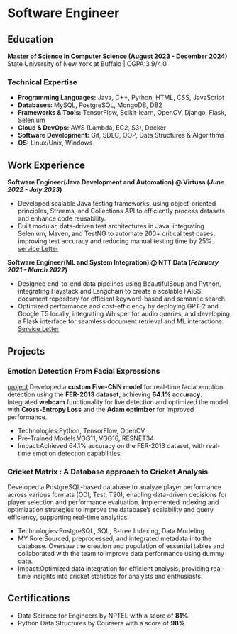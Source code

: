 # Software Engineer 
## Education
**Master of Science in Computer Science (August 2023 - December 2024)**  
State University of New York at Buffalo | CGPA:3.9/4.0
### Technical Expertise 
- **Programming Languages:** Java, C++, Python, HTML, CSS, JavaScript
- **Databases:** MySQL, PostgreSQL, MongoDB, DB2
- **Frameworks & Tools:** TensorFlow, Scikit-learn, OpenCV, Django, Flask, Selenium
- **Cloud & DevOps:** AWS (Lambda, EC2, S3), Docker
- **Software Development:** Git, SDLC, OOP, Data Structures & Algorithms
- **OS:** Linux/Unix, Windows
  
## Work Experience
**Software Engineer(Java Development and Automation) @ Virtusa (_June 2022 - July 2023_)**
- Developed scalable Java testing frameworks, using object-oriented principles, Streams, and Collections API to efficiently process datasets and enhance code reusability.
- Built modular, data-driven test architectures in Java, integrating Selenium, Maven, and TestNG to automate 200+ critical test cases, improving test accuracy and reducing manual testing time by 25%.
[service Letter](https://github.com/Aakanksha-o4/Aakanksha-o4.github.io/blob/main/assets/Service_Letter_Virtusa.jpg)
 
**Software Engineer(ML and System Integration) @ NTT Data (_February 2021 - March 2022_)**
- Designed end-to-end data pipelines using BeautifulSoup and Python, integrating Haystack and Langchain to create a scalable FAISS document repository for efficient keyword-based and semantic search.
- Optimized performance and cost-efficiency by deploying GPT-2 and Google T5 locally, integrating Whisper for audio queries, and developing a Flask interface for seamless document retrieval and ML interactions.
[Service Letter](https://github.com/Aakanksha-o4/Aakanksha-o4.github.io/blob/main/assets/Serive_Letter_NTT.jpg)

## Projects
### Emotion Detection From Facial Expressions 
[project](https://github.com/ChinthaSrikar/Emotion_Recognition_From_Facial_Expressions)
Developed a **custom Five-CNN model** for real-time facial emotion detection using the **FER-2013 dataset**, achieving **64.1% accuracy**. Integrated **webcam** functionality for live detection and optimized the model with **Cross-Entropy Loss** and the **Adam optimizer** for improved performance.
- Technologies:Python, TensorFlow, OpenCV
- Pre-Trained Models:VGG11, VGG16, RESNET34
- Impact:Achieved 64.1% accuracy on the FER-2013 dataset, with real-time emotion detection capabilities.

### Cricket Matrix : A Database approach to Cricket Analysis
Developed a PostgreSQL-based database to analyze player performance across various formats (ODI, Test, T20), enabling data-driven decisions for player selection and performance evaluation. Implemented indexing and optimization strategies to improve the database’s scalability and query efficiency, supporting real-time analytics.
- Technologies:PostgreSQL, SQL, B-tree Indexing, Data Modeling
- MY Role:Sourced, preprocessed, and integrated metadata into the database. Oversaw the creation and population of essential tables and collaborated with the team to improve data performance using dummy data.
- Impact:Optimized data integration for efficient analysis, providing real-time insights into cricket statistics for analysts and enthusiasts.
## Certifications
- Data Science for Engineers by NPTEL with a score of **81%**.
- Python Data Structures by Coursera with a score of **98%**

  

